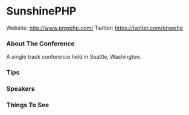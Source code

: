 # SunshinePHP 

Website: http://www.pnwphp.com/
Twitter: https://twitter.com/pnwphp

### About The Conference

A single track conference held in Seattle, Washington. 

### Tips

### Speakers

### Things To See
